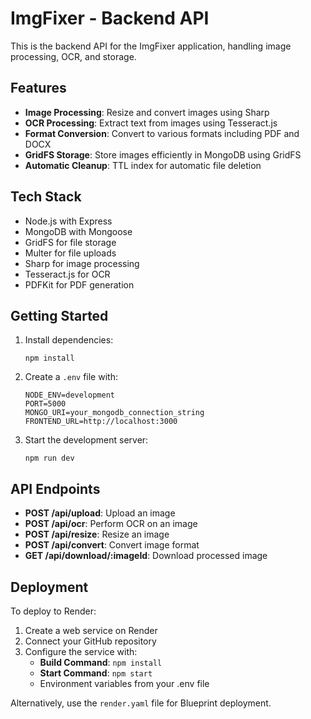 # ImgFixer - Backend API

This is the backend API for the ImgFixer application, handling image processing, OCR, and storage.

## Features

- **Image Processing**: Resize and convert images using Sharp
- **OCR Processing**: Extract text from images using Tesseract.js
- **Format Conversion**: Convert to various formats including PDF and DOCX
- **GridFS Storage**: Store images efficiently in MongoDB using GridFS
- **Automatic Cleanup**: TTL index for automatic file deletion

## Tech Stack

- Node.js with Express
- MongoDB with Mongoose
- GridFS for file storage
- Multer for file uploads
- Sharp for image processing
- Tesseract.js for OCR
- PDFKit for PDF generation

## Getting Started

1. Install dependencies:
   ```
   npm install
   ```

2. Create a `.env` file with:
   ```
   NODE_ENV=development
   PORT=5000
   MONGO_URI=your_mongodb_connection_string
   FRONTEND_URL=http://localhost:3000
   ```

3. Start the development server:
   ```
   npm run dev
   ```

## API Endpoints

- **POST /api/upload**: Upload an image
- **POST /api/ocr**: Perform OCR on an image
- **POST /api/resize**: Resize an image
- **POST /api/convert**: Convert image format
- **GET /api/download/:imageId**: Download processed image

## Deployment

To deploy to Render:

1. Create a web service on Render
2. Connect your GitHub repository
3. Configure the service with:
   - **Build Command**: `npm install`
   - **Start Command**: `npm start`
   - Environment variables from your .env file
   
Alternatively, use the `render.yaml` file for Blueprint deployment. 